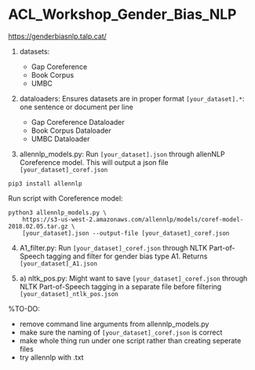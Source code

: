 # ACL_Workshop_Gender_Bias_NLP
https://genderbiasnlp.talp.cat/

1) datasets:
    - Gap Coreference
    - Book Corpus
    - UMBC
    
2) dataloaders: Ensures datasets are in proper format `[your_dataset].*`: one sentence or document per line
    - Gap Coreference Dataloader
    - Book Corpus Dataloader
    - UMBC Dataloader

3) allennlp_models.py: Run `[your_dataset].json` through allenNLP Coreference model. This will output a json file `[your_dataset]_coref.json`

```
pip3 install allennlp
```

Run script with Coreference model:
```
python3 allennlp_models.py \
    https://s3-us-west-2.amazonaws.com/allennlp/models/coref-model-2018.02.05.tar.gz \
    [your_dataset].json --output-file [your_dataset]_coref.json
```

4) A1_filter.py: Run `[your_dataset]_coref.json` through NLTK Part-of-Speech tagging and filter for gender bias type A1. Returns `[your_dataset]_A1.json`      


4) a) nltk_pos.py: Might want to save `[your_dataset]_coref.json` through NLTK Part-of-Speech tagging in a separate file before filtering `[your_dataset]_ntlk_pos.json`
    
%TO-DO:
- remove command line arguments from allennlp_models.py
- make sure the naming of `[your_dataset]_coref.json` is correct
- make whole thing run under one script rather than creating seperate files 
- try allennlp with .txt